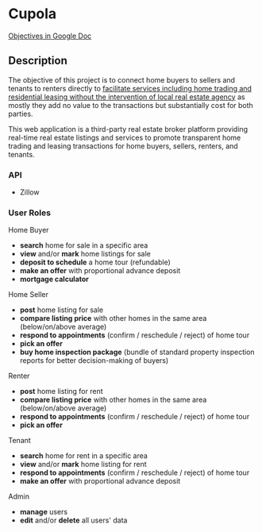 #  Cupola

[Objectives in Google Doc](https://docs.google.com/document/d/1xnUKw2niSWqDqxQmwM2skHvlqD3SRDRYzhVD4Wq67i0/edit)

## Description

The objective of this project is to connect home buyers to sellers and tenants to renters directly to <u>facilitate services including home trading and residential leasing without the intervention of local real estate agency</u> as mostly they add no value to the transactions but substantially cost for both parties. 

This web application is a third-party real estate broker platform providing real-time real estate listings and services to promote transparent home trading and leasing transactions for home buyers, sellers, renters, and tenants.

### API

+ Zillow

### User Roles

Home Buyer

- **search** home for sale in a specific area
- **view** and/or **mark** home listings for sale
- **deposit to schedule** a home tour (refundable)
- **make an offer** with proportional advance deposit
- **mortgage calculator**

Home Seller

- **post** home listing for sale
- **compare listing price** with other homes in the same area (below/on/above average)
- **respond to appointments** (confirm / reschedule / reject) of home tour
- **pick an offer**
- **buy home inspection package** (bundle of standard property inspection reports for better decision-making of buyers)

Renter

+ **post** home listing for rent
+ **compare listing price** with other homes in the same area (below/on/above average)
+ **respond to appointments** (confirm / reschedule / reject) of home tour
+ **pick an offer** 

Tenant

+ **search** home for rent in a specific area
+ **view** and/or **mark** home listing for rent
+ **respond to appointments** (confirm / reschedule / reject) of home tour
+ **make an offer** with proportional advance deposit

Admin

+ **manage** users
+ **edit** and/or **delete** all users' data